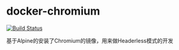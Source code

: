 # docker-chromium
[![Build Status](https://drone.storezhang.imyserver.com:20443/api/badges/storezhang/docker-chromium/status.svg)](https://drone.storezhang.imyserver.com:20443/storezhang/docker-chromium)

基于Alpine的安装了Chromium的镜像，用来做Headerless模式的开发
